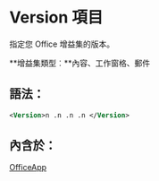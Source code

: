 
# Version 項目
指定您 Office 增益集的版本。

 **增益集類型︰**內容、工作窗格、郵件


## 語法：


```XML
<Version>n .n .n .n </Version>
```


## 內含於：

[OfficeApp](../../reference/manifest/officeapp.md)


